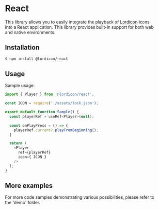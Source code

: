 # React

This library allows you to easily integrate the playback of [Lordicon](https://lordicon.com/) icons into a React application. This library provides built-in support for both web and native environments.

## Installation

```bash
$ npm install @lordicon/react
```

## Usage

Sample usage:

```js
import { Player } from '@lordicon/react';

const ICON = require('./assets/lock.json');

export default function Sample() {    
  const playerRef = useRef<Player>(null);
  
  const onPlayPress = () => {
    playerRef.current?.playFromBeginning();
  }

  return (
    <Player 
      ref={playerRef} 
      icon={ ICON }
    />
  );
}
```

## More examples

For more code samples demonstrating various possibilities, please refer to the 'demo' folder.

